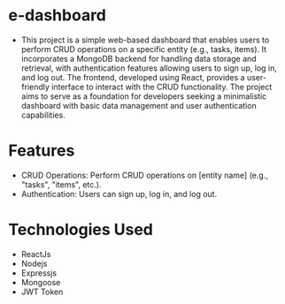 # e-dashboard

 - This project is a simple web-based dashboard that enables users to perform CRUD operations on a specific entity (e.g., tasks, items). It incorporates a MongoDB backend for handling data storage and retrieval, with authentication features allowing users to sign up, log in, and log out. The frontend, developed using React, provides a user-friendly interface to interact with the CRUD functionality. The project aims to serve as a foundation for developers seeking a minimalistic dashboard with basic data management and user authentication capabilities.

# Features

- CRUD Operations: Perform CRUD operations on [entity name] (e.g., "tasks", "items", etc.).
- Authentication: Users can sign up, log in, and log out.

# Technologies Used

- ReactJs
- Nodejs
- Expressjs
- Mongoose
- JWT Token 

